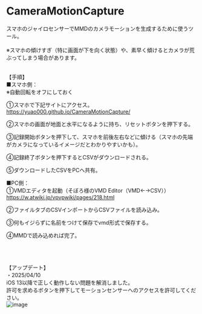 # CameraMotionCapture
スマホのジャイロセンサーでMMDのカメラモーションを生成するために使うツール。<br><br>
※スマホの傾けすぎ（特に画面が下を向く状態）や、素早く傾けるとカメラが荒ぶってしまう場合があります。<br><br>

【手順】<br>
■スマホ側：<br>
※自動回転をオフにしておく<br>

①スマホで下記サイトにアクセス。<br>
https://yuao000.github.io/CameraMotionCapture/<br>

②スマホの画面が地面と水平になるように持ち、リセットボタンを押下する。<br>

③記録開始ボタンを押下して、スマホを前後左右などに傾ける（スマホの先端がカメラになっているイメージだとわかりやすいかも）。<br>

④記録終了ボタンを押下するとCSVがダウンロードされる。<br>

⑤ダウンロードしたCSVをPCへ共有。<br>



■PC側：<br>
①VMDエディタを起動（そぼろ様のVMD Editor（VMD←→CSV））<br>
https://w.atwiki.jp/vpvpwiki/pages/218.html
<br>

②ファイルタブのCSVインポートからCSVファイルを読み込み。<br>

③何もイジらずに名前をつけて保存でvmd形式で保存する。<br>

④MMDで読み込めれば完了。<br>

<br><br><br>
【アップデート】<br>
・2025/04/10<br>
iOS 13以降で正しく動作しない問題を解消しました。<br>
許可を求めるボタンを押下してモーションセンサーへのアクセスを許可してください。<br>
![image](https://github.com/user-attachments/assets/921c347b-22be-4889-ae13-325915c1630a)
